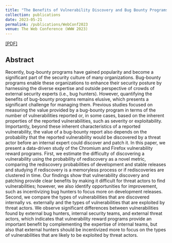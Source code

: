 ```yaml
---
title: "The Benefits of Vulnerability Discovery and Bug Bounty Programs: Case Studies of Chromium and Firefox"
collection: publications
date: 2023-05-21
permalink: /publications/WebConf2023
venue: The Web Conference (WWW 2023)
---
```


[[PDF]](https://dl.acm.org/doi/pdf/10.1145/3543507.3583352)
## Abstract
Recently, bug-bounty programs have gained popularity and become a significant part of the security culture of many organizations. Bug-bounty programs enable these organizations to enhance their security posture by harnessing the diverse expertise and outside perspective of crowds of external security experts (i.e., bug hunters). However, quantifying the benefits of bug-bounty programs remains elusive, which presents a significant challenge for managing them. Previous studies focused on measuring the value provided by a bug-bounty program in terms of the number of vulnerabilities reported or, in some cases, based on the inherent properties of the reported vulnerabilities, such as severity or exploitability. Importantly, beyond these inherent characteristics of a reported vulnerability, the value of a bug-bounty report also depends on the probability that the reported vulnerability would be discovered by a threat actor before an internal expert could discover and patch it. In this paper, we present a data-driven study of the Chromium and Firefox vulnerability reward programs. First, we estimate the difficulty of discovering a vulnerability using the probability of rediscovery as a novel metric, comparing the rediscovery probabilities of development and stable releases and studying if rediscovery is a memoryless process or if rediscoveries are clustered in time. Our findings show that vulnerability discovery and patching provide clear benefits by making it difficult for threat actors to find vulnerabilities; however, we also identify opportunities for improvement, such as incentivizing bug hunters to focus more on development releases. Second, we compare the types of vulnerabilities that are discovered internally vs. externally and the types of vulnerabilities that are exploited by threat actors. We observe significant differences between vulnerabilities found by external bug hunters, internal security teams, and external threat actors, which indicates that vulnerability reward programs provide an important benefit by complementing the expertise of internal teams, but also that external hunters should be incentivized more to focus on the types of vulnerabilities that are likely to be exploited by threat actors.